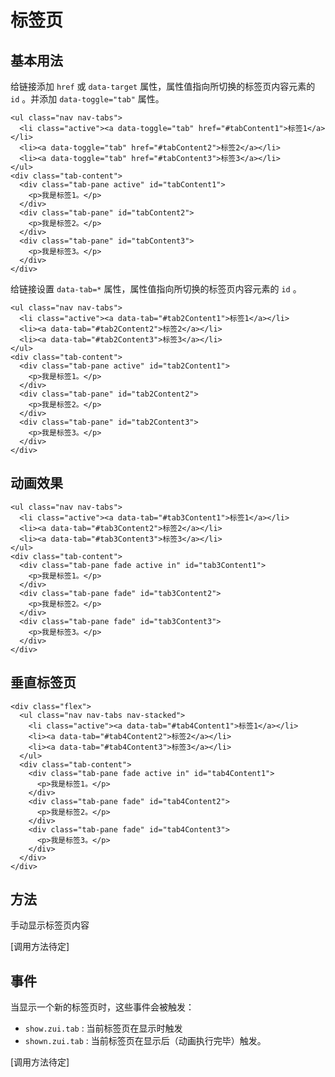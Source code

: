# 标签页

## 基本用法

给链接添加 `href` 或 `data-target` 属性，属性值指向所切换的标签页内容元素的 `id` 。并添加 `data-toggle="tab"` 属性。

```html:example: gap-3
<ul class="nav nav-tabs">
  <li class="active"><a data-toggle="tab" href="#tabContent1">标签1</a></li>
  <li><a data-toggle="tab" href="#tabContent2">标签2</a></li>
  <li><a data-toggle="tab" href="#tabContent3">标签3</a></li>
</ul>
<div class="tab-content">
  <div class="tab-pane active" id="tabContent1">
    <p>我是标签1。</p>
  </div>
  <div class="tab-pane" id="tabContent2">
    <p>我是标签2。</p>
  </div>
  <div class="tab-pane" id="tabContent3">
    <p>我是标签3。</p>
  </div>
</div>
```

给链接设置 `data-tab=*` 属性，属性值指向所切换的标签页内容元素的 `id`  。

```html:example: gap-3
<ul class="nav nav-tabs">
  <li class="active"><a data-tab="#tab2Content1">标签1</a></li>
  <li><a data-tab="#tab2Content2">标签2</a></li>
  <li><a data-tab="#tab2Content3">标签3</a></li>
</ul>
<div class="tab-content">
  <div class="tab-pane active" id="tab2Content1">
    <p>我是标签1。</p>
  </div>
  <div class="tab-pane" id="tab2Content2">
    <p>我是标签2。</p>
  </div>
  <div class="tab-pane" id="tab2Content3">
    <p>我是标签3。</p>
  </div>
</div>
```

## 动画效果

```html:example: gap-3
<ul class="nav nav-tabs">
  <li class="active"><a data-tab="#tab3Content1">标签1</a></li>
  <li><a data-tab="#tab3Content2">标签2</a></li>
  <li><a data-tab="#tab3Content3">标签3</a></li>
</ul>
<div class="tab-content">
  <div class="tab-pane fade active in" id="tab3Content1">
    <p>我是标签1。</p>
  </div>
  <div class="tab-pane fade" id="tab3Content2">
    <p>我是标签2。</p>
  </div>
  <div class="tab-pane fade" id="tab3Content3">
    <p>我是标签3。</p>
  </div>
</div>
```

## 垂直标签页

```html:example: gap-3
<div class="flex">
  <ul class="nav nav-tabs nav-stacked">
    <li class="active"><a data-tab="#tab4Content1">标签1</a></li>
    <li><a data-tab="#tab4Content2">标签2</a></li>
    <li><a data-tab="#tab4Content3">标签3</a></li>
  </ul>
  <div class="tab-content">
    <div class="tab-pane fade active in" id="tab4Content1">
      <p>我是标签1。</p>
    </div>
    <div class="tab-pane fade" id="tab4Content2">
      <p>我是标签2。</p>
    </div>
    <div class="tab-pane fade" id="tab4Content3">
      <p>我是标签3。</p>
    </div>
  </div>
</div>
```
## 方法

手动显示标签页内容

[调用方法待定]

## 事件

当显示一个新的标签页时，这些事件会被触发：

* `show.zui.tab` : 当前标签页在显示时触发
* `shown.zui.tab` : 当前标签页在显示后（动画执行完毕）触发。

[调用方法待定]

